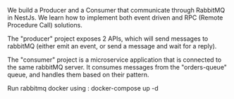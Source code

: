 We build a Producer and a Consumer that communicate through RabbitMQ in NestJs. We learn how to implement both event driven and RPC (Remote Procedure Call) solutions.

The "producer" project exposes 2 APIs, which will send messages to rabbitMQ (either emit an event, or send a message and wait for a reply).

The "consumer" project is a microservice application that is connected to the same rabbitMQ server. It consumes messages from the "orders-queue" queue, and handles them based on their pattern.

Run rabbitmq docker using :
docker-compose up -d
